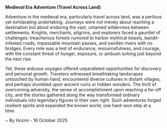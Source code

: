 
**Medieval Era Adventure (Travel Across Land)**

Adventure in the medieval era, particularly travel across land, was a perilous yet exhilarating undertaking. Journeys were not merely about reaching a destination but about enduring the vast, untamed wilderness between settlements. Knights, merchants, pilgrims, and explorers faced a gauntlet of challenges: treacherous forests rumored to harbor mythical beasts, bandit-infested roads, impassable mountain passes, and swollen rivers with no bridges. Every mile was a test of endurance, resourcefulness, and courage, with the constant threat of hunger, exposure, or ambush lurking just beyond the next rise.

Yet, these arduous voyages offered unparalleled opportunities for discovery and personal growth. Travelers witnessed breathtaking landscapes untouched by human hand, encountered diverse cultures in distant villages, and perhaps stumbled upon ancient ruins or hidden wonders. The thrill of overcoming adversity, the sense of accomplishment upon reaching a far-off city, and the stories gathered along the way transformed ordinary individuals into legendary figures in their own right. Such adventures forged resilient spirits and expanded the known world, one hard-won step at a time.

~ By Hozmi - 16 October 2025
